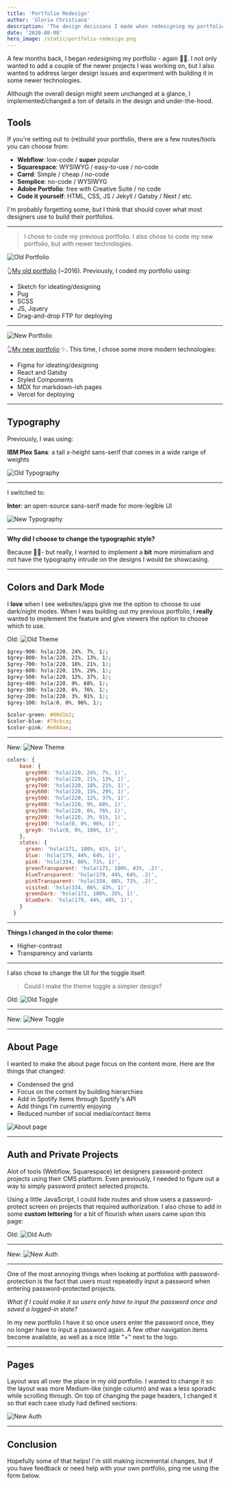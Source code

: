 ```yaml
---
title: 'Portfolio Redesign'
author: 'Gloria Christiana'
description: 'The design decisions I made when redesigning my portfolio'
date: '2020-08-08'
hero_image: /static/portfolio-redesign.png
---
```


A few months back, I began redesigning my portfolio - again 🤦‍♀️. I not only wanted to add a couple of the newer projects I was working on, but I also wanted to address larger design issues and experiment with building it in some newer technologies.

Although the overall design might seem unchanged at a glance, I implemented/changed a ton of details in the design and under-the-hood.

## Tools

If you're setting out to (re)build your portfolio, there are a few routes/tools you can choose from:
- **Webflow**: low-code / **super** popular
- **Squarespace**: WYSIWYG / easy-to-use / no-code
- **Carrd**: Simple / cheap / no-code
- **Semplice**: no-code / WYSIWYG
- **Adobe Portfolio**: free with Creative Suite / no code
- **Code it yourself**: HTML, CSS, JS / Jekyll / Gatsby / Next / etc.

I'm probably forgetting some, but I think that should cover what most designers use to build their portfolios.

---

> I chose to code my previous portfolio. I also chose to code my new portfolio, but with newer technologies.

![Old Portfolio](../static/portfolio-redesign-old.png)

👆[My old portfolio](https://grapalab.com) (~2016). Previously, I coded my portfolio using:
- Sketch for ideating/designing
- Pug
- SCSS
- JS, Jquery
- Drag-and-drop FTP for deploying

---

![New Portfolio](../static/portfolio-redesign-new.png)

👆[My new portfolio](https://ryanparag.com) ✨. This time, I chose some more modern technologies:
- Figma for ideating/designing
- React and Gatsby
- Styled Components
- MDX for markdown-ish pages
- Vercel for deploying

---

## Typography

Previously, I was using:

**IBM Plex Sans**: a tall x-height sans-serif that comes in a wide range of weights

![Old Typography](../static/portfolio-redesign-type-old.png)

---

I switched to:

**Inter**: an open-source sans-serif made for more-legible UI

![New Typography](../static/portfolio-redesign-type-new.png)

---

**Why did I choose to change the typographic style?**

Because 🤷‍♀️- but really, I wanted to implement a **bit** more minimalism and not have the typography intrude on the designs I would be showcasing.

---

## Colors and Dark Mode

I **love** when I see websites/apps give me the option to choose to use dark/night modes. When I was building out my previous portfolio, I **really** wanted to implement the feature and give viewers the option to choose which to use.

Old:
![Old Theme](../static/portfolio-redesign-theme-old.png)

```css
$grey-900: hsla(220, 24%, 7%, 1);
$grey-800: hsla(220, 21%, 13%, 1);
$grey-700: hsla(220, 18%, 21%, 1);
$grey-600: hsla(220, 15%, 29%, 1);
$grey-500: hsla(220, 12%, 37%, 1);
$grey-400: hsla(220, 9%, 68%, 1);
$grey-300: hsla(220, 6%, 76%, 1);
$grey-200: hsla(220, 3%, 91%, 1);
$grey-100: hsla(0, 0%, 96%, 1);

$color-green: #00d1b2;
$color-blue: #79cbca;
$color-pink: #e684ae;
```

---

New:
![New Theme](../static/portfolio-redesign-theme-new.png)

```js
colors: {
    base: {
      grey900: 'hsla(220, 24%, 7%, 1)',
      grey800: 'hsla(220, 21%, 13%, 1)',
      grey700: 'hsla(220, 18%, 21%, 1)',
      grey600: 'hsla(220, 15%, 29%, 1)',
      grey500: 'hsla(220, 12%, 37%, 1)',
      grey400: 'hsla(220, 9%, 68%, 1)',
      grey300: 'hsla(220, 6%, 76%, 1)',
      grey200: 'hsla(220, 3%, 91%, 1)',
      grey100: 'hsla(0, 0%, 96%, 1)',
      grey0: 'hsla(0, 0%, 100%, 1)',
    },
    states: {
      green: 'hsla(171, 100%, 41%, 1)',
      blue: 'hsla(179, 44%, 64%, 1)',
      pink: 'hsla(334, 66%, 71%, 1)',
      greenTransparent: 'hsla(171, 100%, 41%, .2)',
      blueTransparent: 'hsla(179, 44%, 64%, .2)',
      pinkTransparent: 'hsla(334, 66%, 71%, .2)',
      visited: 'hsla(334, 86%, 43%, 1)',
      greenDark: 'hsla(171, 100%, 35%, 1)',
      blueDark: 'hsla(179, 44%, 40%, 1)',
    }
  }
```

---

**Things I changed in the color theme:**
- Higher-contrast
- Transparency and variants

---

I also chose to change the UI for the toggle itself.

> Could I make the theme toggle a simpler design?

Old:
![Old Toggle](../static/portfolio-redesign-toggle-old.png)

---

New:
![New Toggle](../static/portfolio-redesign-toggle-new.png)

---

## About Page

I wanted to make the about page focus on the content more. Here are the things that changed:

- Condensed the grid
- Focus on the content by building hierarchies
- Add in Spotify items through Spotify's API
- Add things I'm currently enjoying
- Reduced number of social media/contact items

![About page](../static/portfolio-redesign-about-page.png)

---

## Auth and Private Projects

Alot of tools (Webflow, Squarespace) let designers password-protect projects using their CMS platform. Even previously, I needed to figure out a way to simply password protect selected projects.

Using a little JavaScript, I could hide routes and show users a password-protect screen on projects that required authorization. I also chose to add in some **custom lettering** for a bit of flourish when users came upon this page:

Old:
![Old Auth](../static/portfolio-redesign-auth-old.png)

---

New:
![New Auth](../static/portfolio-redesign-auth-new.png)

---

One of the most annoying things when looking at portfolios with password-protection is the fact that users must repeatedly input a password when entering password-protected projects.

_What if I could make it so users only have to input the password once and saved a logged-in state?_

In my new portfolio I have it so once users enter the password once, they no longer have to input a password again. A few other navigation items become available, as well as a nice little "+" next to the logo.

---

## Pages

Layout was all over the place in my old portfolio. I wanted to change it so the layout was more Medium-like (single column) and was a less sporadic while scrolling through. On top of changing the page headers, I changed it so that each case study had defined sections:

![New Auth](../static/portfolio-redesign-pages.png)

---

## Conclusion

Hopefully some of that helps! I'm still making incremental changes, but if you have feedback or need help with your own portfolio, ping me using the form below.